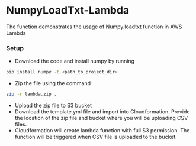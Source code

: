 # NumpyLoadTxt-Lambda
The function demonstrates the usage of Numpy.loadtxt function in AWS Lambda

### Setup
* Download the code and install numpy by running 
```bash
pip install numpy -t <path_to_project_dir>
```
* Zip the file using the command 
```bash
zip -r lambda.zip .
```
* Upload the zip file to S3 bucket
* Download the template.yml file and import into Cloudformation. Provide the location of the zip file and bucket where you will be uploading CSV files. 
* Cloudformation will create lambda function with full S3 permission. The function will be triggered when CSV file is uploaded to the bucket.
